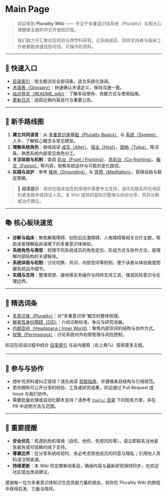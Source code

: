 # Main Page

> 欢迎来到 **Plurality Wiki** —— 专注于多重意识体系统（Plurality）与相关心理健康主题的中文开放知识库。
>
> 我们致力于汇聚社区经验与跨学科研究，让系统成员、同伴支持者与临床工作者都能快速找到可信、可操作的资料。

---

## 🔎 快速入口

- [目录索引](index.md)：按主题浏览全部词条，适合系统化查阅。
- [术语表（Glossary）](Glossary.md)：快速确认术语定义，保持沟通一致。
- [站点导览（README_wiki）](README_wiki.md)：了解本站使命、贡献方式与使用指南。
- [更新日志](changelog.md)：追踪近期内容迭代与重要公告。

---

## 🧭 新手路线图

1. **建立共同语言**：从 [多重意识体基础（Plurality Basics）](entries/Plurality-Basics.md) 与 [系统（System）](entries/系统体验与机制/System.md) 入手，了解核心概念与常见模型。
2. **理解系统角色**：继续阅读 [成员（Alter）](entries/系统角色与类型/Alter.md)、[宿主（Host）](entries/系统角色与类型/Host.md)、[图帕（Tulpa）](entries/系统角色与类型/Tulpa.md) 等词条，熟悉系统内部常见角色分工。
3. **关注体验与机制**：查阅 [前台（Front / Fronting）](entries/系统体验与机制/Front-Fronting.md)、[共前台（Co-fronting）](entries/系统体验与机制/Co-Fronting.md)、[融合（Fusion）](entries/系统体验与机制/Fusion.md) 等内容，观察系统运作与可能的变化路径。
4. **实践与自护**：参考 [接地（Grounding）](entries/实践与支持/Grounding.md) 与 [冥想（Meditation）](entries/实践与支持/Meditation.md)，获得自助与稳定策略。

> 📌 **阅读提示**：若你在临床或危机情境中需要专业支持，请优先联系所在地区的紧急服务或持证人员。本 Wiki 提供的是知识整理与经验分享，而非诊断或治疗建议。

---

## 📚 核心板块速览

- **诊断与临床**：聚焦解离障碍、创伤后应激障碍、人格障碍等相关诊疗主题，帮助读者理解临床语境下的多重意识体体验。
- **系统角色与类型**：梳理不同系统成员的角色定位、形成方式与协作方法，是理解内部结构的关键板块。
- **系统体验与机制**：讨论切换、共识、内部空间等机制，便于读者从体验维度把握系统运作细节。
- **实践与支持**：整理冥想、接地等实务操作与同伴支持工具，强调风险意识与伦理边界。

---

## 🧩 精选词条

- [多意识体（Plurality）](entries/系统体验与机制/Plurality.md)：对“多重意识体”概念的整体梳理。
- [解离性身份障碍（DID）](entries/诊断与临床/DID.md)：介绍诊断标准、争议与研究进展。
- [内部空间（Headspace / Inner World）](entries/系统体验与机制/Headspace-Inner-World.md)：聚焦内部空间的结构与协作方式。
- [权限（Permissions）](entries/系统体验与机制/Permissions.md)：讨论系统内外权限管理与风险控制。

欢迎在阅读过程中结合 [目录索引](index.md) 与站内搜索（右上角🔍）探索更多主题。

---

## 📝 参与与协作

- 想补充资料或纠正错误？请先阅读 [贡献指南](CONTRIBUTING.md)，并遵循条目结构与引用规范。
- 若你拥有可公开分享的经验、工具或研究成果，欢迎通过 Pull Request 或 Issue 与我们协作。
- 需要批量处理或自动化脚本支持？请参考 [`tools/` 目录](tools) 下的现有方案，并在 PR 中说明方法与范围。

---

## 📣 重要提醒

- **安全优先**：若遇到危机情境（自伤、他伤、失控风险等），请立即联系当地紧急服务或可信赖的线下支持。
- **尊重边界**：在分享系统经验时，务必考虑其他成员的同意与隐私；引用他人资料请注明来源。
- **持续更新**：本 Wiki 将定期审阅条目，确保内容与最新研究保持同步，也欢迎社区提出改进建议。

感谢每一位为多重意识体知识生态贡献力量的朋友，祝你在 Plurality Wiki 的旅程中获得启发、力量与陪伴。
